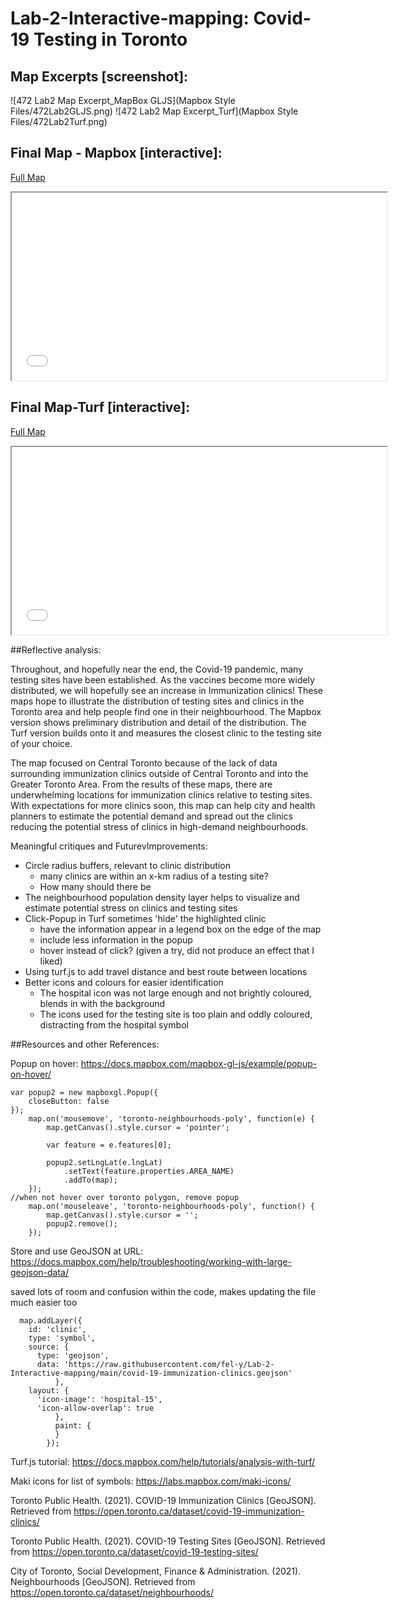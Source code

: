 # Lab-2-Interactive-mapping: Covid-19 Testing in Toronto

## Map Excerpts [screenshot]:
![472 Lab2 Map Excerpt_MapBox GLJS](Mapbox Style Files/472Lab2GLJS.png)
![472 Lab2 Map Excerpt_Turf](Mapbox Style Files/472Lab2Turf.png)

## Final Map - Mapbox [interactive]:
[Full Map](472_Lab2_mapbox.html)
<iframe src="472_Lab2_mapbox.html" height = '300' width="600"></iframe>

## Final Map-Turf [interactive]:
[Full Map](472_Lab2_turf.html)
<iframe src="472_Lab2_turf.html" height = '300' width="600"></iframe>



##Reflective analysis: 

Throughout, and hopefully near the end, the Covid-19 pandemic, many testing sites have been established. As the vaccines become more widely distributed, we will hopefully see an increase in Immunization clinics! These maps hope to illustrate the distribution of testing sites and clinics in the Toronto area and help people find one in their neighbourhood. The Mapbox version shows preliminary distribution and detail of the distribution. The Turf version builds onto it and measures the closest clinic to the testing site of your choice. 

The map focused on Central Toronto because of the lack of data surrounding immunization clinics outside of Central Toronto and into the Greater Toronto Area. From the results of these maps, there are underwhelming locations for immunization clinics relative to testing sites. With expectations for more clinics soon, this map can help city and health planners to estimate the potential demand and spread out the clinics reducing the potential stress of clinics in high-demand neighbourhoods. 


Meaningful critiques and FuturevImprovements:
* Circle radius buffers, relevant to clinic distribution
  * many clinics are within an x-km radius of a testing site?
  * How many should there be
* The neighbourhood population density layer helps to visualize and estimate potential stress on clinics and testing sites
* Click-Popup in Turf sometimes 'hide' the highlighted clinic
  * have the information appear in a legend box on the edge of the map
  * include less information in the popup
  * hover instead of click? (given a try, did not produce an effect that I liked)
* Using turf.js to add travel distance and best route between locations
* Better icons and colours for easier identification
  * The hospital icon was not large enough and not brightly coloured, blends in with the background
  * The icons used for the testing site is too plain and oddly coloured, distracting from the hospital symbol


##Resources and other References:

Popup on hover: https://docs.mapbox.com/mapbox-gl-js/example/popup-on-hover/
```
var popup2 = new mapboxgl.Popup({
    closeButton: false
});
    map.on('mousemove', 'toronto-neighbourhoods-poly', function(e) {
        map.getCanvas().style.cursor = 'pointer';

        var feature = e.features[0];

        popup2.setLngLat(e.lngLat)
            .setText(feature.properties.AREA_NAME)
            .addTo(map);
    });
//when not hover over toronto polygon, remove popup
    map.on('mouseleave', 'toronto-neighbourhoods-poly', function() {
        map.getCanvas().style.cursor = '';
        popup2.remove();
    });
```
Store and use GeoJSON at URL: https://docs.mapbox.com/help/troubleshooting/working-with-large-geojson-data/

saved lots of room and confusion within the code, makes updating the file much easier too 
```
  map.addLayer({
    id: 'clinic',
    type: 'symbol',
    source: {
      type: 'geojson',
      data: 'https://raw.githubusercontent.com/fel-y/Lab-2-Interactive-mapping/main/covid-19-immunization-clinics.geojson'
          },
    layout: {
      'icon-image': 'hospital-15',
      'icon-allow-overlap': true
          },
          paint: {
          }
        });
```
Turf.js tutorial: https://docs.mapbox.com/help/tutorials/analysis-with-turf/

Maki icons for list of symbols: https://labs.mapbox.com/maki-icons/

Toronto Public Health. (2021). COVID-19 Immunization Clinics [GeoJSON]. Retrieved from https://open.toronto.ca/dataset/covid-19-immunization-clinics/

Toronto Public Health. (2021). COVID-19 Testing Sites [GeoJSON]. Retrieved from https://open.toronto.ca/dataset/covid-19-testing-sites/

City of Toronto, Social Development, Finance & Administration. (2021). Neighbourhoods [GeoJSON]. Retrieved from https://open.toronto.ca/dataset/neighbourhoods/

